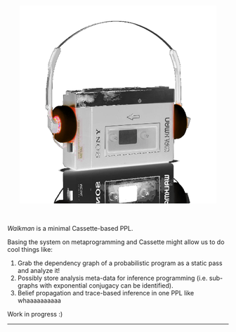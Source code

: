 <p align="center">
<img width="450px" src="img/walkman.jpeg"/>
</p>
<br>

_Walkman_ is a minimal Cassette-based PPL.

Basing the system on metaprogramming and Cassette might allow us to do cool things like:
1. Grab the dependency graph of a probabilistic program as a static pass and analyze it!
2. Possibly store analysis meta-data for inference programming (i.e. sub-graphs with exponential conjugacy can be identified).
3. Belief propagation and trace-based inference in one PPL like whaaaaaaaaaa

Work in progress :)

---
